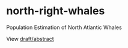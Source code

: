 # north-right-whales
Population Estimation of North Atlantic Whales

View [draft/abstract](https://www.overleaf.com/read/yntwwpvhjjrp)
